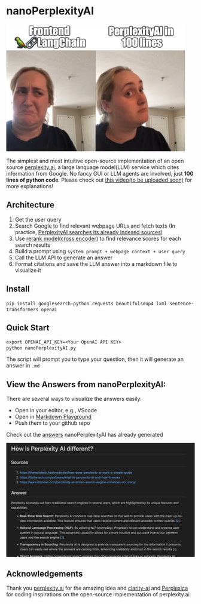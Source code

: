 # nanoPerplexityAI
![meme](/assets/meme.png)

The simplest and most intuitive open-source implementation of an open source [perplexity.ai](https://www.perplexity.ai/), a large language model(LLM) service which cites information from Google. No fancy GUI or LLM agents are involved, just **100 lines of python code**.
Please check out [this video(to be uploaded soon)]() for more explanations!

## Architecture

1. Get the user query
2. Search Google to find relevant webpage URLs and fetch texts (In practice, [PerplexityAI searches its already indexed sources](https://www.perplexity.ai/hub/faq/how-does-perplexity-work))
3. Use [rerank model(cross encoder)](https://www.sbert.net/examples/applications/retrieve_rerank/README.html) to find relevance scores for each search results
4. Build a prompt using `system prompt + webpage context + user query`
5. Call the LLM API to generate an answer
6. Format citations and save the LLM answer into a markdown file to visualize it

## Install
```
pip install googlesearch-python requests beautifulsoup4 lxml sentence-transformers openai 
```

## Quick Start
```
export OPENAI_API_KEY=<Your OpenAI API KEY>
python nanoPerplexityAI.py
```

The script will prompt you to type your question, then it will generate an answer in `.md`

## View the Answers from nanoPerplexityAI:
There are several ways to visualize the answers easily:
- Open in your editor, e.g., VScode
- Open in [Markdown Playground](https://dotmd-editor.vercel.app/)
- Push them to your github repo

Check out the [answers](/example_outputs/) nanoPerplexityAI has already generated 

![answers](/assets/example_response.png)


## Acknowledgements
Thank you [perplexity.ai](https://www.perplexity.ai/) for the amazing idea and [clarity-ai](https://github.com/mckaywrigley/clarity-ai) and [Perplexica](https://github.com/ItzCrazyKns/Perplexica) for coding inspirations on the open-source implementation of perplexity.ai. 